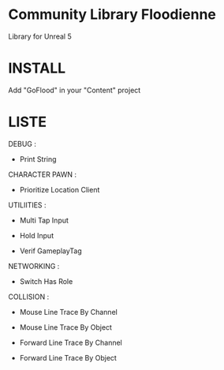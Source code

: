 # Community Library Floodienne
Library for Unreal 5

# INSTALL
Add "GoFlood" in your "Content" project

# LISTE

DEBUG :
- Print String


CHARACTER PAWN :
- Prioritize Location Client 


UTILIITIES :
- Multi Tap Input
- Hold Input

- Verif GameplayTag


NETWORKING :
- Switch Has Role


COLLISION :
- Mouse Line Trace By Channel
- Mouse Line Trace By Object

- Forward Line Trace By Channel
- Forward Line Trace By Object
